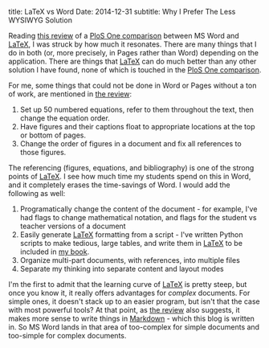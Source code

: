 title: LaTeX vs Word
Date: 2014-12-31
subtitle: Why I Prefer The Less WYSIWYG Solution

Reading [this review] of a [PloS One comparison] between MS Word and [LaTeX], I was struck by how much it resonates.  There are many things that I do in both (or, more precisely, in Pages rather than Word) depending on the application.  There are things that [LaTeX] can do much better than any other solution I have found, none of which is touched in the [PloS One comparison].

For me, some things that could not be done in Word or Pages without a ton of work, are mentioned in [the review]:

1. Set up 50 numbered equations, refer to them throughout the text, then change the equation order.
2. Have figures and their captions float to appropriate locations at the top or bottom of pages.
3. Change the order of figures in a document and fix all references to those figures.

The referencing (figures, equations, and bibliography) is one of the strong points of [LaTeX].  I see how much time my students spend on this in Word, and it completely erases the time-savings of Word.  I would add the following as well:

1. Programatically change the content of the document - for example, I've had flags to change mathematical notation, and flags for the student vs teacher versions of a document
2. Easily generate [LaTeX] formatting from a script - I've written Python scripts to make tedious, large tables, and write them in [LaTeX] to be included in [my book].
3. Organize multi-part documents, with references, into multiple files
4. Separate my thinking into separate content and layout modes

I'm the first to admit that the learning curve of [LaTeX] is pretty steep, but once you know it, it really offers advantages for *complex* documents.  For simple ones, it doesn't stack up to an easier program, but isn't that the case with most powerful tools?  At that point, as [the review] also suggests, it makes more sense to write things in [Markdown] - which this blog is written in.  So MS Word lands in that area of too-complex for simple documents and too-simple for complex documents.


[this review]: http://serialmentor.com/blog/2014/12/27/post-publication-review-of-the-plos-one-paper-comparing-ms-word-and-latex-how-not-to-compare-document-preparation
[the review]: http://serialmentor.com/blog/2014/12/27/post-publication-review-of-the-plos-one-paper-comparing-ms-word-and-latex-how-not-to-compare-document-preparation
[PloS One comparison]: http://www.plosone.org/article/info:doi/10.1371/journal.pone.0115069
[LaTeX]: http://latex-project.org/ftp.html
[my book]: http://web.bryant.edu/~bblais/statistical-inference-for-everyone-sie.html
[Markdown]: http://daringfireball.net/projects/markdown/syntax

